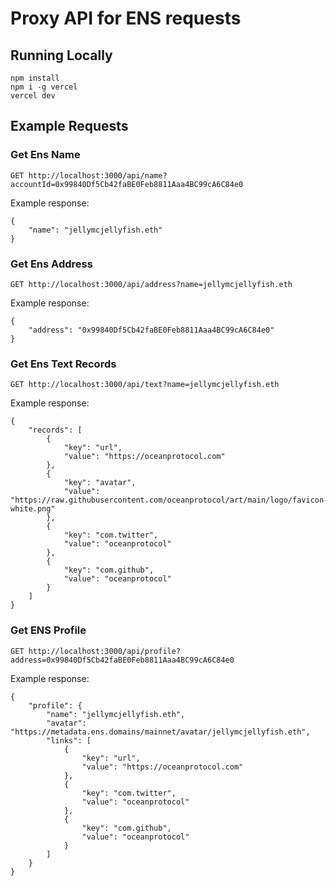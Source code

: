 # Proxy API for ENS requests

## Running Locally

```
npm install
npm i -g vercel
vercel dev
```

## Example Requests

### Get Ens Name

```
GET http://localhost:3000/api/name?accountId=0x99840Df5Cb42faBE0Feb8811Aaa4BC99cA6C84e0
```

Example response:

```
{
    "name": "jellymcjellyfish.eth"
}
```

### Get Ens Address

```
GET http://localhost:3000/api/address?name=jellymcjellyfish.eth
```

Example response:

```
{
    "address": "0x99840Df5Cb42faBE0Feb8811Aaa4BC99cA6C84e0"
}
```

### Get Ens Text Records

```
GET http://localhost:3000/api/text?name=jellymcjellyfish.eth
```

Example response:

```
{
    "records": [
        {
            "key": "url",
            "value": "https://oceanprotocol.com"
        },
        {
            "key": "avatar",
            "value": "https://raw.githubusercontent.com/oceanprotocol/art/main/logo/favicon-white.png"
        },
        {
            "key": "com.twitter",
            "value": "oceanprotocol"
        },
        {
            "key": "com.github",
            "value": "oceanprotocol"
        }
    ]
}
```

### Get ENS Profile

```
GET http://localhost:3000/api/profile?address=0x99840Df5Cb42faBE0Feb8811Aaa4BC99cA6C84e0
```

Example response:

```
{
    "profile": {
        "name": "jellymcjellyfish.eth",
        "avatar": "https://metadata.ens.domains/mainnet/avatar/jellymcjellyfish.eth",
        "links": [
            {
                "key": "url",
                "value": "https://oceanprotocol.com"
            },
            {
                "key": "com.twitter",
                "value": "oceanprotocol"
            },
            {
                "key": "com.github",
                "value": "oceanprotocol"
            }
        ]
    }
}
```

